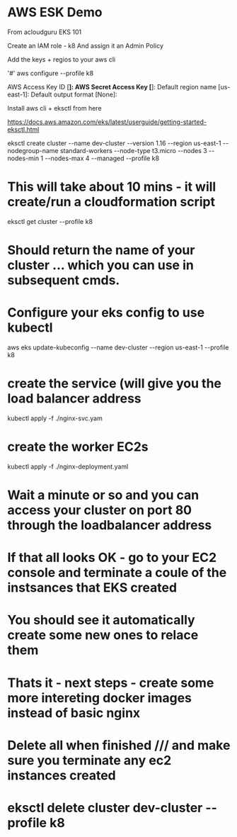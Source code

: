 # AWS ESK Demo 
 
From acloudguru EKS 101

Create an IAM role - k8
And assign it an Admin Policy

Add the keys + regios to your aws cli

'#' aws configure --profile k8

AWS Access Key ID [******************]: 
AWS Secret Access Key [******************]: 
Default region name [us-east-1]: 
Default output format [None]:

Install aws cli + eksctl from here

https://docs.aws.amazon.com/eks/latest/userguide/getting-started-eksctl.html

eksctl create cluster --name dev-cluster --version 1.16 --region us-east-1 --nodegroup-name standard-workers  --node-type t3.micro --nodes 3 --nodes-min 1 --nodes-max 4 --managed --profile k8

# This will take about 10 mins - it will create/run a cloudformation script

eksctl get cluster --profile k8

# Should return the name of your cluster ... which you can use in subsequent cmds.

# Configure your eks config to use kubectl
aws eks update-kubeconfig --name dev-cluster --region us-east-1 --profile k8


# create the service (will give you the load balancer address
kubectl apply -f ./nginx-svc.yam
# create the worker EC2s
kubectl apply -f ./nginx-deployment.yaml

# Wait a minute or so and you can access your cluster on port 80 through the loadbalancer address

# If that all looks OK - go to your EC2  console and terminate a coule of the instsances that EKS created
# You should see it automatically create some new ones to relace them

# Thats it - next steps - create some more intereting docker images instead of basic nginx


#  Delete all when finished /// and make sure you terminate any ec2 instances created
#  eksctl delete cluster dev-cluster --profile k8
